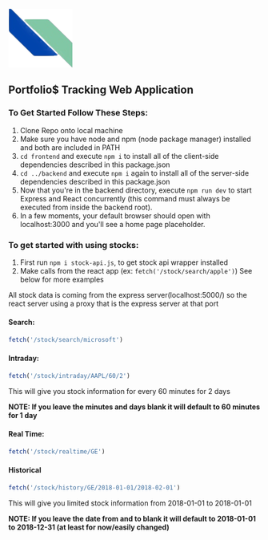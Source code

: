 ![Portfolio$ Logo](frontend/public/logos/portfolios/logo.png)
## Portfolio$ Tracking Web Application
### To Get Started Follow These Steps:
1. Clone Repo onto local machine
1. Make sure you have node and npm (node package manager) installed and both are included in PATH
1. `cd frontend` and execute `npm i` to install all of the client-side dependencies described in this package.json
1. `cd ../backend` and execute `npm i` again to install all of the server-side dependencies described in this package.json
1. Now that you're in the backend directory, execute `npm run dev` to start Express and React concurrently (this command must always be executed from inside the backend root). 
1. In a few moments, your default browser should open with localhost:3000 and you'll see a home page placeholder.

### To get started with using stocks:
1. First run `npm i stock-api.js`, to get stock api wrapper installed
1. Make calls from the react app (ex: `fetch('/stock/search/apple')`) See below for more examples
  
 All stock data is coming from the express server(localhost:5000/) so the react server using a proxy that is the express server at that port
 
  #### Search:
  ```javascript
  fetch('/stock/search/microsoft')
  ```
  #### Intraday:
  ```javascript
  fetch('/stock/intraday/AAPL/60/2')
  ```
  This will give you stock information for every 60 minutes for 2 days
  
  **NOTE: If you leave the minutes and days blank it will default to 60 minutes for 1 day**
  #### Real Time:
  ```javascript
  fetch('/stock/realtime/GE')
  ```
  #### Historical
  ```javascript
  fetch('/stock/history/GE/2018-01-01/2018-02-01')
  ```
  This will give you limited stock information from 2018-01-01 to 2018-01-01
  
  **NOTE: If you leave the date from and to blank it will default to 2018-01-01 to 2018-12-31 (at least for now/easily changed)**
